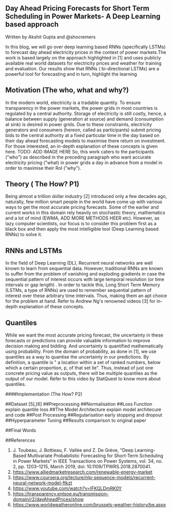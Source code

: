 ## Day Ahead Pricing Forecasts for Short Term Scheduling in Power Markets- A Deep Learning based approach

Written by Akshit Gupta and @shocremers

In this blog, we will go over deep learning based RNNs (specifically LSTMs) to forecast day ahead electricity prices in the context of power markets.The work is based largely on the approach highlighted in [1] and uses publicly available real world datasets for electricity prices and weather for training and evaluation. Our results show that RNNs ( bi-directional LSTMs) are a powerful tool for forecasting and in turn, highlight the learning

## Motivation (The who, what and why?)

In the modern world, electricity is a tradable quantity. To ensure transparency in the power markets, the power grids in most countries is regulated by a central authority. Storage of electricity is still costly, hence, a balance between supply (generation at source) and demand (consumption at sink) is desired in power grids. Due to these constraints, electricity generators and consumers (hereon, called as participants) submit pricing bids to the central authority at a fixed particular time in the day based on their day ahead forecasting models to maximise there return on investment. For those interested, an in-depth explanation of these concepts is given here.
TODO: ADD IMAGE HERE
So, this work caters to the participants ("who") as described in the preceding paragraph who want accurate electricity pricing ("what) in power grids a day in advance from a model in order to maximise their RoI ("why").

## Theory ( The How? P1)
Being almost a trillion dollar industry [2] introduced only a few decades ago, naturally, few million smart people in the world have come up with various ways to get the most accurate pricing forecasts. Some of the earlier and current works in this domain rely heavily on stochastic theory, mathematics and a lot of mind (EWMA, ADD MORE METHODS HEER etc). However, as lazy computer scientists, our focus is to consider this problem first as a black box and then apply the most intelligible tool (Deep Learning based RNNs) to solve it.

## RNNs and LSTMs
In the field of Deep Learning (DL), Recurrent neural networks are well known to learn from sequential data. However, traditional RNNs are known to suffer from the problem of vanishing and exploding gradients in case the sequential pattern of interest occurs with large temporal resolution (or time intervals or gap length) . In order to tackle this, Long Short Term Memory (LSTMs, a type of RNNs) are used to remember sequential pattern of interest over these arbitrary time intervals. Thus, making them an apt choice for the problem at hand.
Refer to Andrew Ng's renowned videos [3] for in-depth explanation of these concepts.
## Quantiles
While we want the most accurate pricing forecast, the uncertainty in these forecasts or predictions can provide valuable information to improve decision making and bidding. And uncertainty is quantified mathematically using probability. From the domain of probability, as done in [1], we use quantiles as a way to quantise the uncertainty in our predictions. By definition, a quantile is " a location within a set of ranked numbers, below which a certain proportion, p, of that set lie". Thus, instead of just one concrete pricing value as outputs, there will be multiple quantiles as the output of our model.
Refer to this video by StatQuest to know more about quantiles.


####Implementation (The How? P2)

##Dataset
[5],[6]
##Preprocessing
##Normalisation
##Loss Function
explain quantile loss
##The Model Architecture
explain model architecure and code
##Post Processing
##Regularisation
early stopping and dropout
##Hyperparameter Tuning
##Results
comparison to original paper

##Final Words

##References
1. J. Toubeau, J. Bottieau, F. Vallée and Z. De Grève, "Deep Learning-Based Multivariate Probabilistic Forecasting for Short-Term Scheduling in 	   Power Markets" in IEEE Transactions on Power Systems, vol. 34, no. 2, pp. 1203–1215, March 2019, doi: 10.1109/TPWRS.2018.2870041.
2. https://www.alliedmarketresearch.com/renewable-energy-market
3. https://www.coursera.org/lecture/nlp-sequence-models/recurrent-neural-network-model-ftkzt
4. https://www.youtube.com/watch?v=IFKQLDmRK0Y
5. https://transparency.entsoe.eu/transmission-domain/r2/dayAheadPrices/show
6. https://www.worldweatheronline.com/brussels-weather-history/be.aspx



